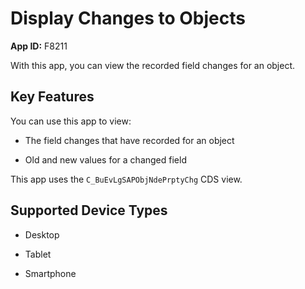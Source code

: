 <!-- loioae9a3b105cf241fc9d53be3052978dcc -->

# Display Changes to Objects

**App ID:** F8211



With this app, you can view the recorded field changes for an object.



<a name="loioae9a3b105cf241fc9d53be3052978dcc__section_bsc_2f5_cdc"/>

## Key Features

You can use this app to view:

-   The field changes that have recorded for an object

-   Old and new values for a changed field



This app uses the `C_BuEvLgSAPObjNdePrptyChg` CDS view.



<a name="loioae9a3b105cf241fc9d53be3052978dcc__section_dsc_2f5_cdc"/>

## Supported Device Types

-   Desktop

-   Tablet

-   Smartphone


